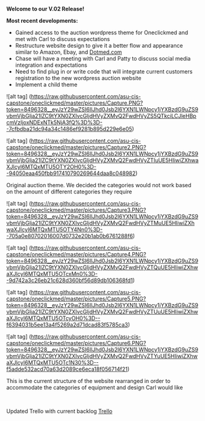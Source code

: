 <b>Welcome to our V.02 Release!</b>

<b>Most recent developments:</b>
<ul>
<li>Gained access to the auction wordpress theme for Oneclickmed and met with Carl to discuss expectations</li>

<li>Restructure website design to give it a better flow and appearance similar to Amazon, Ebay, and <a href="https://dotmed.com" target="_blank">Dotmed.com</a></li>

<li>Chase will have a meeting with Carl and Patty to discuss social media integration and expectations</li>

<li>Need to find plug in or write code that will integrate current customers registration to the new wordpress auction website </li>

<li>Implement a child theme</li>
</ul>


![alt tag] (https://raw.githubusercontent.com/asu-cis-capstone/oneclickmed/master/pictures/Capture.PNG?token=8496328__eyJzY29wZSI6IlJhd0Jsb2I6YXN1LWNpcy1jYXBzdG9uZS9vbmVjbGlja21lZC9tYXN0ZXIvcGljdHVyZXMvQ2FwdHVyZS5QTkciLCJleHBpcmVzIjoxNDExNTk5NjA3fQ%3D%3D--7cfbdba21dc94a34c1486ef9281b895d229e6e05)


![alt tag] (https://raw.githubusercontent.com/asu-cis-capstone/oneclickmed/master/pictures/Capture2.PNG?token=8496328__eyJzY29wZSI6IlJhd0Jsb2I6YXN1LWNpcy1jYXBzdG9uZS9vbmVjbGlja21lZC9tYXN0ZXIvcGljdHVyZXMvQ2FwdHVyZTIuUE5HIiwiZXhwaXJlcyI6MTQxMTU5OTY2OH0%3D--94050eaa450fbb917410790269644daa8c048982)

<p>Original auction theme. We decided the categories would not work based on the amount of different categories they require</p>

![alt tag] (https://raw.githubusercontent.com/asu-cis-capstone/oneclickmed/master/pictures/Capture3.PNG?token=8496328__eyJzY29wZSI6IlJhd0Jsb2I6YXN1LWNpcy1jYXBzdG9uZS9vbmVjbGlja21lZC9tYXN0ZXIvcGljdHVyZXMvQ2FwdHVyZTMuUE5HIiwiZXhwaXJlcyI6MTQxMTU5OTY4Nn0%3D--705a0e80702016007d0732e20b1ab0b6761288f6)


![alt tag] (https://raw.githubusercontent.com/asu-cis-capstone/oneclickmed/master/pictures/Capture4.PNG?token=8496328__eyJzY29wZSI6IlJhd0Jsb2I6YXN1LWNpcy1jYXBzdG9uZS9vbmVjbGlja21lZC9tYXN0ZXIvcGljdHVyZXMvQ2FwdHVyZTQuUE5HIiwiZXhwaXJlcyI6MTQxMTU5OTcxMn0%3D--9d742a3c26eb21c628d360bf56d89db106368fd1)


![alt tag] (https://raw.githubusercontent.com/asu-cis-capstone/oneclickmed/master/pictures/Capture5.PNG?token=8496328__eyJzY29wZSI6IlJhd0Jsb2I6YXN1LWNpcy1jYXBzdG9uZS9vbmVjbGlja21lZC9tYXN0ZXIvcGljdHVyZXMvQ2FwdHVyZTUuUE5HIiwiZXhwaXJlcyI6MTQxMTU5OTcyOH0%3D--f6394031b5ee13a4f5269a2d71dcad83f5785ca3)


![alt tag] (https://raw.githubusercontent.com/asu-cis-capstone/oneclickmed/master/pictures/Capture6.PNG?token=8496328__eyJzY29wZSI6IlJhd0Jsb2I6YXN1LWNpcy1jYXBzdG9uZS9vbmVjbGlja21lZC9tYXN0ZXIvcGljdHVyZXMvQ2FwdHVyZTYuUE5HIiwiZXhwaXJlcyI6MTQxMTU5OTc1N30%3D--f5adde532acd70a63d2089ce6eca18f056714f21)
<p>This is the current structure of the website rearranged in order to accommodate the categories of equipment and design Carl would like</p>
<br />
<p>Updated Trello with current backlog <a href="https://trello.com/b/PblBWdlH/oneclickmed" target="_blank">Trello</a> </p>
